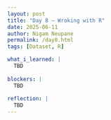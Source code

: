 ```yaml
---
layout: post
title: "Day 8 – Wroking with R"
date: 2025-06-11
author: Nigam Neupane
permalink: /day8.html
tags: [Dataset, R]

what_i_learned: |
  TBD
  
blockers: |
  TBD
  
reflection: |
  TBD
---
```

